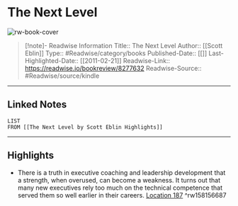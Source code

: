 # The Next Level

![rw-book-cover](https://images-na.ssl-images-amazon.com/images/I/51ZVZd86eHL._SL200_.jpg)
<br>
>[!note]- Readwise Information
>Title:: The Next Level
>Author:: [[Scott Eblin]]
>Type:: #Readwise/category/books
>Published-Date:: [[]]
>Last-Highlighted-Date:: [[2011-02-21]]
>Readwise-Link:: https://readwise.io/bookreview/8277632
>Readwise-Source:: #Readwise/source/kindle
--- 

## Linked Notes
```dataview
LIST
FROM [[The Next Level by Scott Eblin Highlights]]
```

---

## Highlights
- There is a truth in executive coaching and leadership development that a strength, when overused, can become a weakness. It turns out that many new executives rely too much on the technical competence that served them so well earlier in their careers. [Location 187](https://readwise.io/open/158156687) ^rw158156687
